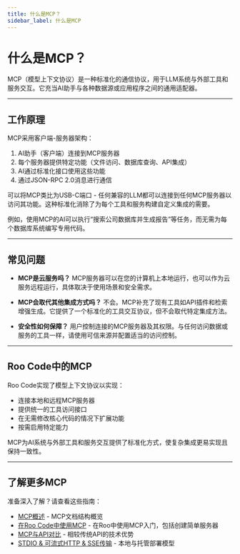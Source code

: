 ```yaml
---
title: 什么是MCP？
sidebar_label: 什么是MCP
---
```


# 什么是MCP？

MCP（模型上下文协议）是一种标准化的通信协议，用于LLM系统与外部工具和服务交互。它充当AI助手与各种数据源或应用程序之间的通用适配器。

---

## 工作原理

MCP采用客户端-服务器架构：

1. AI助手（客户端）连接到MCP服务器
2. 每个服务器提供特定功能（文件访问、数据库查询、API集成）
3. AI通过标准化接口使用这些功能
4. 通过JSON-RPC 2.0消息进行通信

可以将MCP类比为USB-C端口 - 任何兼容的LLM都可以连接到任何MCP服务器以访问其功能。这种标准化消除了为每个工具和服务构建自定义集成的需要。

例如，使用MCP的AI可以执行“搜索公司数据库并生成报告”等任务，而无需为每个数据库系统编写专用代码。

---

## 常见问题

- **MCP是云服务吗？** MCP服务器可以在您的计算机上本地运行，也可以作为云服务远程运行，具体取决于使用场景和安全需求。

- **MCP会取代其他集成方式吗？** 不会。MCP补充了现有工具如API插件和检索增强生成。它提供了一个标准化的工具交互协议，但不会取代特定集成方法。

- **安全性如何保障？** 用户控制连接的MCP服务器及其权限。与任何访问数据或服务的工具一样，请使用可信来源并配置适当的访问控制。

---

## Roo Code中的MCP

Roo Code实现了模型上下文协议以实现：

- 连接本地和远程MCP服务器
- 提供统一的工具访问接口
- 在无需修改核心代码的情况下扩展功能
- 按需启用特定能力

MCP为AI系统与外部工具和服务交互提供了标准化方式，使复杂集成更易实现且保持一致性。

---

## 了解更多MCP

准备深入了解？请查看这些指南：

- [MCP概述](/features/mcp/overview) - MCP文档结构概览
- [在Roo Code中使用MCP](/features/mcp/using-mcp-in-roo) - 在Roo中使用MCP入门，包括创建简单服务器
- [MCP与API对比](/features/mcp/mcp-vs-api) - 相较传统API的技术优势
- [STDIO & 可流式HTTP & SSE传输](/features/mcp/server-transports) - 本地与托管部署模型